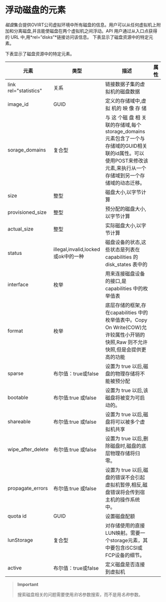 # 浮动磁盘的元素

*磁盘*集合提供OVIRT公司虚拟环境中所有磁盘的信息。用户可以从任何虚拟机上附加和分离磁盘,并且能使磁盘在两个虚拟机之间浮动。API
用户通过从入口点获得的 URL 中,用*rel=”disks”*链接访问该信息。
下表显示了磁盘资源中的特定元素。

下表显示了磁盘资源中的特定元素。

|元素|类型|描述|属性|
|----|----|----|----|
|link rel="statistics"|关系|链接数据子集的虚拟机的磁盘数据||
|image\_id|GUID|定义的存储域中,虚 拟 机的 映 像 存 储||
|sorage\_domains|复合型|与 这 个磁 盘 相 关联的存储域,每个storage\_domains 元素包含了一个与存储域的GUID相关联的id属性。可以使用POST来修改该元素,来执行从一个存储域到另一个存储域的动态迁移。||
|size|整型|磁盘大小,以字节计算||
|provisioned\_size|整型|预分配的磁盘大小,以字节计算||
|actual\_size|整型|实际磁盘大小,以字节计算||
|status|illegal,invalid,locked或ok中的一种|磁盘设备的状态,这些状态是列表在 capabilities 的disk\_states 表中的||
|interface|枚举|用来连接磁盘设备的接口,是capabilities 中的枚举值表||
|format|枚举|底层存储的框架,存在capabilities 中的枚举值表中。Copy On Write(COW)允许较属性小开销的快照,Raw 则不允许快照,但是会提供更高的功能||
|sparse|布尔值：true或false|设置为 true 以后,磁盘的物理存储将不能被预分配||
|bootable|布尔值:true 或false|设置为 true 以后,该磁盘将被变为可启动的。||
|shareable|布尔值:true 或false|设置为 true 以后,磁盘将可以被多个虚拟机共享||
|wipe\_after\_delete|布尔值:true 或false|设置为 true 以后,删除磁盘时,磁盘的底层物理存储将归零。||
|propagate\_errors|布尔值:true 或false|设置为 true 以后,磁盘的错误不会引起虚拟机暂停,相反,磁盘错误将会传到宿主机的操作系统中。||
|quota id|GUID|设置磁盘配额||
|lunStorage|复合型|对存储使用的直接LUN映射。需要一个storage元素，其中要包含iSCSI或FCP设备的细节。||
|active|布尔值：true或false|定义磁盘是否连接到虚拟机||

> **Important**
>
> 搜索磁盘相关的问题需要使用*别名*参数搜索，而不是用*名称*参数。


